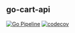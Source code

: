 ## go-cart-api

[![Go Pipeline](https://github.com/ChristianPrzybulinski/go-cart-api/actions/workflows/go.yml/badge.svg)](https://github.com/ChristianPrzybulinski/go-cart-api/actions/workflows/go.yml) [![codecov](https://codecov.io/gh/ChristianPrzybulinski/go-cart-api/branch/master/graph/badge.svg?token=5BKD9KZ7BS)](https://codecov.io/gh/ChristianPrzybulinski/go-cart-api)